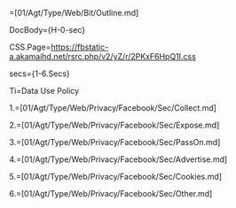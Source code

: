 =[01/Agt/Type/Web/Bit/Outline.md]

DocBody={H-0-sec}

CSS.Page=https://fbstatic-a.akamaihd.net/rsrc.php/v2/yZ/r/2PKxF6HpQ1I.css

secs={1-6.Secs}

Ti=Data Use Policy

1.=[01/Agt/Type/Web/Privacy/Facebook/Sec/Collect.md]

2.=[01/Agt/Type/Web/Privacy/Facebook/Sec/Expose.md]

3.=[01/Agt/Type/Web/Privacy/Facebook/Sec/PassOn.md]

4.=[01/Agt/Type/Web/Privacy/Facebook/Sec/Advertise.md]

5.=[01/Agt/Type/Web/Privacy/Facebook/Sec/Cookies.md]

6.=[01/Agt/Type/Web/Privacy/Facebook/Sec/Other.md]